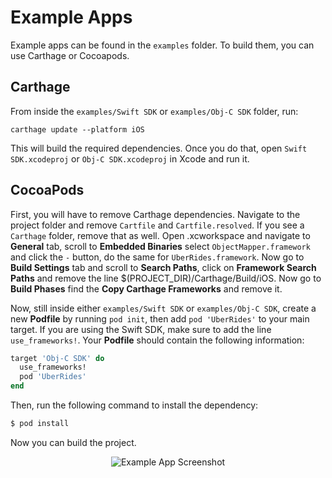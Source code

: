 # Example Apps

Example apps can be found in the `examples` folder. To build them, you can use Carthage or Cocoapods. 

## Carthage
From inside the `examples/Swift SDK` or `examples/Obj-C SDK` folder, run:

```
carthage update --platform iOS
```
This will build the required dependencies. Once you do that, open `Swift SDK.xcodeproj` or `Obj-C SDK.xcodeproj` in Xcode and run it.

## CocoaPods
First, you will have to remove Carthage dependencies. Navigate to the project folder and remove `Cartfile` and `Cartfile.resolved`. If you see a `Carthage` folder, remove that as well. Open .xcworkspace and navigate to  **General** tab, scroll to **Embedded Binaries** select `ObjectMapper.framework` and click the `-` button, do the same for `UberRides.framework`. Now go to  **Build Settings** tab and scroll to **Search Paths**, click on **Framework Search Paths** and remove the line $(PROJECT_DIR)/Carthage/Build/iOS.
Now go to **Build Phases** find the **Copy Carthage Frameworks** and remove it.

Now, still inside either `examples/Swift SDK` or `examples/Obj-C SDK`, create a new **Podfile** by running `pod init`, then add `pod 'UberRides'` to your main target. If you are using the Swift SDK, make sure to add the line `use_frameworks!`. Your **Podfile** should contain the following information:


```ruby
target 'Obj-C SDK' do
  use_frameworks!
  pod 'UberRides'
end
```

Then, run the following command to install the dependency:

```bash
$ pod install
```

Now you can build the project.

<p align="center">
  <img src="https://github.com/uber/rides-ios-sdk/blob/master/img/example_app.png?raw=true" alt="Example App Screenshot"/>
</p>
